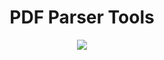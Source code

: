 <h1 align="center">PDF Parser Tools</h1>

<div style="text-align: center;">
<img src="https://github.com/Grogny/image-video-gif/blob/main/pdfparserstyle.png">
</div>
